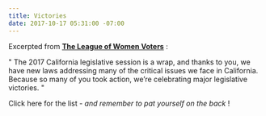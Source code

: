 ```yaml
---
title: Victories
date: 2017-10-17 05:31:00 -07:00
---
```


Excerpted from [**The League of Women Voters**](https://lwvc.org/) :

"  The 2017 California legislative session is a wrap, and thanks to you, we have new laws addressing many of the critical issues we face in California. Because so many of you took action, we’re celebrating major legislative victories.  "

Click here for the list - *and remember to pat yourself on the back* !